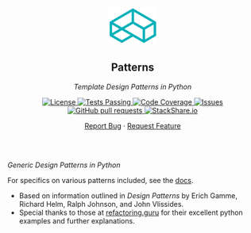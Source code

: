 <!-- header -->
<div align="center">
    <p>
    <!-- Header -->
        <img width="100px" src="./static/images/readme_logo.png"  alt="design-patterns" />
        <h2>Patterns</h2>
        <p><i>Template Design Patterns in Python</i></p>
    </p>
    <p>
    <!-- Shields -->
        <a href="https://github.com/armckinney/design-patterns/LICENSE">
            <img alt="License" src="https://img.shields.io/github/license/armckinney/design-patterns.svg" />
        </a>
        <a href="https://github.com/armckinney/design-patterns/actions">
            <img alt="Tests Passing" src="https://github.com/armckinney/design-patterns/workflows/ci/badge.svg" />
        </a>
        <a href="https://codecov.io/gh/armckinney/design-patterns">
            <img alt="Code Coverage" src="https://codecov.io/gh/armckinney/design-patterns/branch/master/graph/badge.svg" />
        </a>
        <a href="https://github.com/armckinney/design-patterns/issues">
            <img alt="Issues" src="https://img.shields.io/github/issues/armckinney/design-patterns" />
        </a>
        <a href="https://github.com/armckinney/design-patterns/pulls">
            <img alt="GitHub pull requests" src="https://img.shields.io/github/issues-pr/armckinney/design-patterns" />
        </a>
        <a href="https://stackshare.io/armck/design-patterns">
            <img alt="StackShare.io" src="http://img.shields.io/badge/tech-stack-0690fa.svg?label=StackShare.io">
        </a>
    </p>
    <p>
    <!-- Links -->
        <a href="https://github.com/armckinney/design-patterns/issues/new/choose">Report Bug</a>
        ·
        <a href="https://github.com/armckinney/design-patterns/issues/new/choose">Request Feature</a>
    </p>
</div>
<br>
<br>

<!-- Description -->
*Generic Design Patterns in Python*

For specifics on various patterns included, see the [docs](/docs/pattern_overview.md).

- Based on information outlined in *Design Patterns* by Erich Gamme, Richard Helm, Ralph Johnson, and John Vlissides.
- Special thanks to those at [refactoring.guru](https://refactoring.guru/) for their excellent python examples and further explanations.
